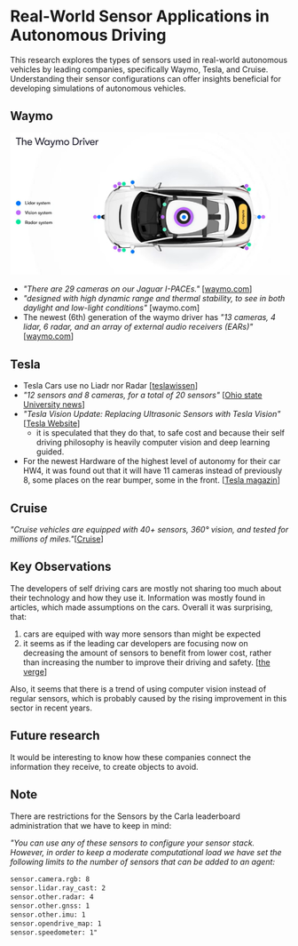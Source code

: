# Real-World Sensor Applications in Autonomous Driving

This research explores the types of sensors used in real-world autonomous vehicles by leading companies, specifically Waymo, Tesla, and Cruise. Understanding their sensor configurations can offer insights beneficial for developing simulations of autonomous vehicles.

## Waymo

![alt text](image.png)

- *"There are 29 cameras on our Jaguar I-PACEs."* [[waymo.com](https://waymo.com/waymo-driver/)]
- *"designed with high dynamic range and thermal stability, to see in both daylight and low-light conditions"* [waymo.com]
- The newest (6th) generation of the waymo driver has *"13 cameras, 4 lidar, 6 radar, and an array of external audio receivers (EARs)"* [[waymo.com](https://waymo.com/blog/2024/08/meet-the-6th-generation-waymo-driver/)]
  
## Tesla 

- Tesla Cars use no Liadr nor Radar [[teslawissen](https://teslawissen.ch/tesla-autopilot-unterschiede-der-hardware-generationen/)]
- *"12 sensors and 8 cameras, for a total of 20 sensors"* [[Ohio state University news](https://u.osu.edu/engr2367selfdrivingcars/how-does-a-self-driving-car-work-1-false/)]
- *"Tesla Vision Update: Replacing Ultrasonic Sensors with Tesla Vision"* [[Tesla Website](https://www.tesla.com/support/transitioning-tesla-vision)]
  - it is speculated that they do that, to safe cost and because their self driving philosophy is heavily computer vision and deep learning guided. 
- For the newest Hardware of the highest level of autonomy for their car HW4, it was found out that it will have 11 cameras instead of previously 8, some places on the rear bumper, some in the front. [[Tesla magazin](https://teslamag.de/news/neue-autopilot-hardware-tesla-anschluesse-radar-mehr-kameras-56719)]

## Cruise

*"Cruise vehicles are equipped with 40+ sensors, 360° vision, and tested for millions of miles."*[[Cruise](https://www.getcruise.com/)]

## Key Observations


The developers of self driving cars are mostly not sharing too much about their technology and how they use it. Information was mostly found in articles, which made assumptions on the cars.
Overall it was surprising, that:

1. cars are equiped with way more sensors than might be expected
2. it seems as if the leading car developers are focusing now on decreasing the amount of sensors to benefit from lower cost, rather than increasing the number to improve their driving and safety. [[the verge](https://www.theverge.com/2018/3/28/17172666/uber-self-driving-crash-sensor-lidar-email-ducey)]

Also, it seems that there is a trend of using computer vision instead of regular sensors, which is probably caused by the rising improvement in this sector in recent years.

## Future research

It would be interesting to know how these companies connect the information they receive, to create objects to avoid.

## Note

There are restrictions for the Sensors by the Carla leaderboard administration that we have to keep in mind:

*"You can use any of these sensors to configure your sensor stack. However, in order to keep a moderate computational load we have set the following limits to the number of sensors that can be added to an agent:*

    sensor.camera.rgb: 8
    sensor.lidar.ray_cast: 2
    sensor.other.radar: 4
    sensor.other.gnss: 1
    sensor.other.imu: 1
    sensor.opendrive_map: 1
    sensor.speedometer: 1"
